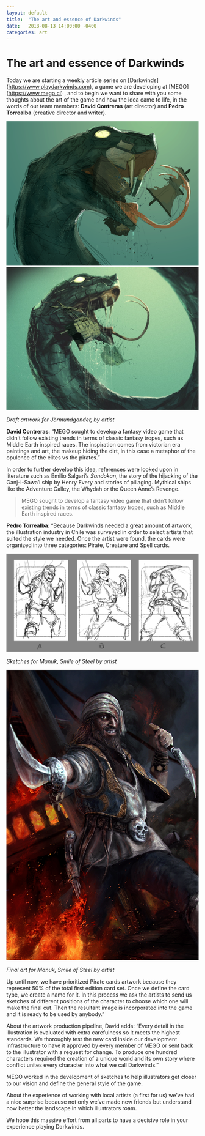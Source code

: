 ```yaml
---
layout: default
title:  "The art and essence of Darkwinds"
date:   2018-08-13 14:00:00 -0400
categories: art
---
```


The art and essence of Darkwinds
================================




Today we are starting a weekly article series on [Darkwinds] (https://www.playdarkwinds.com), a game we are developing at [MEGO] (https://www.mego.cl) , and to begin we want to share with you some thoughts about the art of the game and how the idea came to life, in the words of our team members: **David Contreras** (art director) and **Pedro Torrealba** (creative director and writer).




![alt text](/img/posts/art02.png "Draft artwork for Jörmundgander, by artist") ![alt text](/img/posts/art03.jpeg "Final artwork")

*Draft artwork for Jörmundgander, by artist* 





**David Contreras**: “MEGO sought to develop a fantasy video game that didn’t follow existing trends in terms of classic fantasy tropes, such as Middle Earth inspired races. The inspiration comes from victorian era paintings and art, the makeup hiding the dirt, in this case a metaphor of the opulence of the elites vs the pirates.”


In order to further develop this idea, references were looked upon in literature such as Emilio Salgari’s *Sandokan*, the story of the hijacking of the Ganj-i-Sawa’i ship by Henry Every and stories of pillaging. Mythical ships like the Adventure Galley, the Whydah or the Queen Anne’s Revenge.

> MEGO sought to develop a fantasy video game that didn’t follow existing trends in terms of classic fantasy tropes, such as Middle Earth inspired races.


**Pedro Torrealba**: “Because Darkwinds needed a great amount of artwork, the illustration industry in Chile was surveyed in order to select artists that suited the style we needed. Once the artist were found, the cards were organized into three categories: Pirate, Creature and Spell cards.

![alt text](/img/posts/art00.jpeg "Sketches for Manuk, Smile of Steel by artist ")

*Sketches for Manuk, Smile of Steel by artist* 

![alt text](/img/posts/art01.png "Final art for Manuk, Smile of Steel by artist")

*Final art for Manuk, Smile of Steel by artist* 






Up until now, we have prioritized Pirate cards artwork because they represent 50% of the total first edition card set. Once we define the card type, we create a name for it. In this process we ask the artists to send us sketches of different positions of the character to choose which one will make the final cut. Then the resultant image is incorporated into the game and it is ready to be used by anybody.”






About the artwork production pipeline, David adds: “Every detail in the illustration is evaluated with extra carefulness so it meets the highest standards. We thoroughly test the new card inside our development infrastructure to have it approved by every member of MEGO or sent back to the illustrator with a request for change. To produce one hundred characters required the creation of a unique world and its own story where conflict unites every character into what we call Darkwinds.”


MEGO worked in the development of sketches to help illustrators get closer to our vision and define the general style of the game.



About the experience of working with local artists (a first for us) we’ve had a nice surprise because not only we’ve made new friends but understand now better the landscape in which illustrators roam.


We hope this massive effort from all parts to have a decisive role in your experience playing Darkwinds.